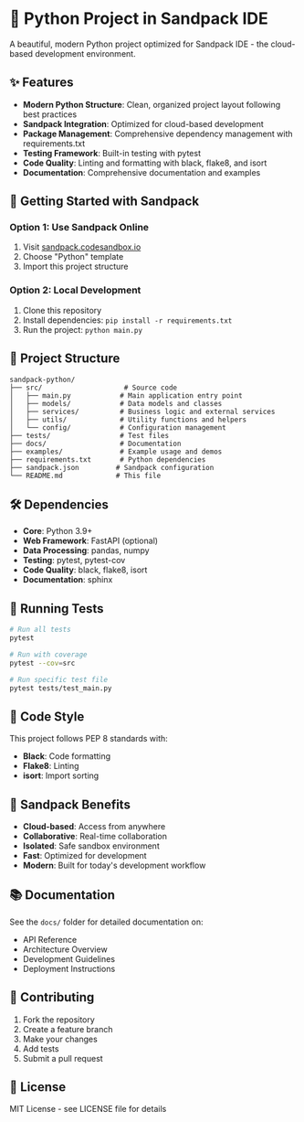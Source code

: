 # 🐍 Python Project in Sandpack IDE

A beautiful, modern Python project optimized for Sandpack IDE - the cloud-based development environment.

## ✨ Features

- **Modern Python Structure**: Clean, organized project layout following best practices
- **Sandpack Integration**: Optimized for cloud-based development
- **Package Management**: Comprehensive dependency management with requirements.txt
- **Testing Framework**: Built-in testing with pytest
- **Code Quality**: Linting and formatting with black, flake8, and isort
- **Documentation**: Comprehensive documentation and examples

## 🚀 Getting Started with Sandpack

### Option 1: Use Sandpack Online
1. Visit [sandpack.codesandbox.io](https://sandpack.codesandbox.io)
2. Choose "Python" template
3. Import this project structure

### Option 2: Local Development
1. Clone this repository
2. Install dependencies: `pip install -r requirements.txt`
3. Run the project: `python main.py`

## 📁 Project Structure

```
sandpack-python/
├── src/                    # Source code
│   ├── main.py            # Main application entry point
│   ├── models/            # Data models and classes
│   ├── services/          # Business logic and external services
│   ├── utils/             # Utility functions and helpers
│   └── config/            # Configuration management
├── tests/                 # Test files
├── docs/                  # Documentation
├── examples/              # Example usage and demos
├── requirements.txt       # Python dependencies
├── sandpack.json         # Sandpack configuration
└── README.md             # This file
```

## 🛠️ Dependencies

- **Core**: Python 3.9+
- **Web Framework**: FastAPI (optional)
- **Data Processing**: pandas, numpy
- **Testing**: pytest, pytest-cov
- **Code Quality**: black, flake8, isort
- **Documentation**: sphinx

## 🧪 Running Tests

```bash
# Run all tests
pytest

# Run with coverage
pytest --cov=src

# Run specific test file
pytest tests/test_main.py
```

## 📝 Code Style

This project follows PEP 8 standards with:
- **Black**: Code formatting
- **Flake8**: Linting
- **isort**: Import sorting

## 🌟 Sandpack Benefits

- **Cloud-based**: Access from anywhere
- **Collaborative**: Real-time collaboration
- **Isolated**: Safe sandbox environment
- **Fast**: Optimized for development
- **Modern**: Built for today's development workflow

## 📚 Documentation

See the `docs/` folder for detailed documentation on:
- API Reference
- Architecture Overview
- Development Guidelines
- Deployment Instructions

## 🤝 Contributing

1. Fork the repository
2. Create a feature branch
3. Make your changes
4. Add tests
5. Submit a pull request

## 📄 License

MIT License - see LICENSE file for details